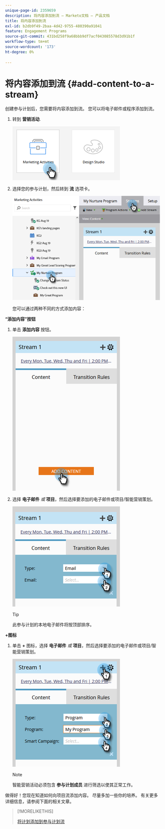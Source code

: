 ```yaml
---
unique-page-id: 2359659
description: 将内容添加到流 — Marketo文档 — 产品文档
title: 将内容添加到流
exl-id: b2db9f49-2baa-4d42-9755-480390a91041
feature: Engagement Programs
source-git-commit: 431bd258f9a68bbb9df7acf043085578d3d91b1f
workflow-type: tm+mt
source-wordcount: '173'
ht-degree: 0%

---
```


# 将内容添加到流 {#add-content-to-a-stream}

创建参与计划后，您需要将内容添加到流。 您可以将电子邮件或程序添加到流。

1. 转到 **营销活动**.

   ![](assets/add-content-to-a-stream-1.png)

1. 选择您的参与计划，然后转到 **流** 选项卡。

   ![](assets/add-content-to-a-stream-2.png)

   您可以通过两种不同的方式添加内容：

**“添加内容”按钮**

1. 单击 **添加内容** 按钮。

   ![](assets/add-content-to-a-stream-3.png)

1. 选择 **电子邮件** _或_ **项目**，然后选择要添加的电子邮件或项目/智能营销策划。

   ![](assets/add-content-to-a-stream-4.png)

   >[!TIP]
   >
   >此参与计划的本地电子邮件将按顶部排序。

**+图标**

1. 单击 **+** 图标，选择 **电子邮件** _或_ **项目**，然后选择要添加的电子邮件或项目/智能营销策划。

   ![](assets/add-content-to-a-stream-5.png)

   >[!NOTE]
   >
   >智能营销活动必须包含 **参与计划成员** 进行筛选以使其正常工作。

做得好！您现在知道如何向项目流添加内容。 尽量多加一些你的培养。 有关更多详细信息，请参阅下面的相关文章。

>[!MORELIKETHIS]
>
>[将计划添加到参与计划流](/help/marketo/product-docs/email-marketing/drip-nurturing/creating-an-engagement-program/adding-a-program-to-an-engagement-program-stream.md)
